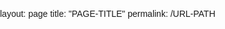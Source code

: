 layout: page
title: "PAGE-TITLE"
permalink: /URL-PATH

<!DOCTYPE html>
<html lang="en">
<head>
    <meta charset="UTF-8">
    <meta name="viewport" content="width=device-width, initial-scale=1.0">
    <title>Maths Questions</title>
    <style>
        body {
            font-family: Arial, sans-serif;
            margin: 0;
            padding: 0;
            display: flex;
        }
        
        #question-list {
            width: 200px;
            height: 100vh;
            overflow-y: scroll;
            border-right: 1px solid #ccc;
        }
        
        #question-list ul {
            list-style-type: none;
            padding: 0;
            margin: 0;
        }
        
        #question-list li {
            padding: 10px;
            cursor: pointer;
            transition: background-color 0.3s;
        }
        
        #question-list li:hover {
            background-color: #f0f0f0;
        }
        
        #question-area {
            flex: 1;
            padding: 20px;
        }
    </style>
</head>
<body>
    <div id="question-list">
        <ul>
            <li onclick="showQuestion(1)">Question 1</li>
            <li onclick="showQuestion(2)">Question 2</li>
            <li onclick="showQuestion(3)">Question 3</li>
            <li onclick="showQuestion(4)">Question 4</li>
            <li onclick="showQuestion(5)">Question 5</li>
            <!-- Add more questions as needed -->
        </ul>
    </div>
    <div id="question-area">
        <h1>Welcome to Maths Questions!</h1>
        <p>Select a question from the list on the left.</p>
        <div id="question-content">
            <!-- Question content will be loaded here -->
        </div>
    </div>

    <script>
        function showQuestion(questionNumber) {
            var questionContent = "";
            // You can replace the content below with your actual math questions
            switch (questionNumber) {
                case 1:
                    questionContent = "Question 1: What is 2 + 2?";
                    break;
                case 2:
                    questionContent = "Question 2: What is the square root of 16?";
                    break;
                case 3:
                    questionContent = "Question 3: What is 3 x 5?";
                    break;
                case 4:
                    questionContent = "Question 4: What is 10 - 7?";
                    break;
                case 5:
                    questionContent = "Question 5: What is 20 / 4?";
                    break;
                // Add more cases as needed
            }
            document.getElementById("question-content").innerHTML = questionContent;
        }
    </script>
</body>
</html>

